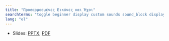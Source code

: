 ```yaml
---
title: "Προσαρμοσμένες Εικόνες και Ήχοι"
searchterms: "toggle beginner display custom sounds sound_block display_block image_editor sound_editor images custom_images_and_sounds"
lang: "el"
---
```

 <ul>
 <li class="ng-binding">Slides:
 <a href="ProgrammingLessons/beginner/CustomImagesSounds.pptx">PPTX</a>,
 <a href="ProgrammingLessons/beginner/CustomImagesSounds.pdf">PDF</a>
 </li>
 </ul>
